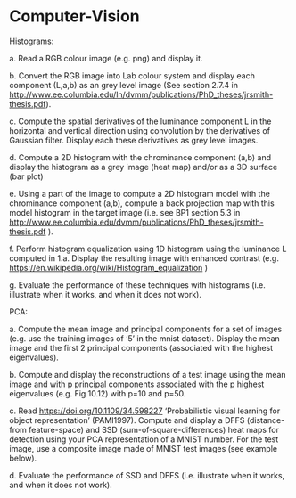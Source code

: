 # Computer-Vision
Histograms: 

a. Read a RGB colour image (e.g. png) and display it. 

b. Convert the RGB image into Lab colour system and display each component (L,a,b) as an grey level image (See section 2.7.4 in http://www.ee.columbia.edu/ln/dvmm/publications/PhD_theses/jrsmith-thesis.pdf). 

c. Compute the spatial derivatives of the luminance component L  in the horizontal and vertical direction using convolution by the derivatives of Gaussian filter. Display each these derivatives  as grey level images. 

d. Compute a 2D histogram with the chrominance component (a,b)  and display the histogram as a grey image (heat map) and/or as a 3D surface (bar plot) 

e. Using a part of the image to compute a 2D histogram model with the chrominance component (a,b), compute a back projection map with this model histogram in the target image (i.e. see BP1 section 5.3 in http://www.ee.columbia.edu/dvmm/publications/PhD_theses/jrsmith-thesis.pdf ). 

f. Perform histogram equalization using 1D histogram using the luminance L computed in 1.a. Display the resulting image with enhanced contrast (e.g. https://en.wikipedia.org/wiki/Histogram_equalization ) 

g. Evaluate the performance of these techniques with histograms (i.e. illustrate when it works, and when it does not work). 


PCA:

a. Compute the mean image and principal components for a set of images (e.g. use the training images of ‘5’ in the mnist dataset). Display the mean image and the first 2 principal components (associated with the highest eigenvalues). 

b. Compute and display the reconstructions of a test image using the mean image and with p principal components associated with the p highest eigenvalues (e.g. Fig 10.12) with p=10 and p=50. 

c. Read https://doi.org/10.1109/34.598227 ‘Probabilistic visual learning for object representation’ (PAMI1997). Compute and display a DFFS (distance-from feature-space) and SSD (sum-of-square-differences) heat maps for detection using your PCA 
   representation of a MNIST number. For the test image, use a composite image made of MNIST test images (see example below). 
   
d. Evaluate the performance of SSD and DFFS (i.e. illustrate when it works, and when it does not work). 
